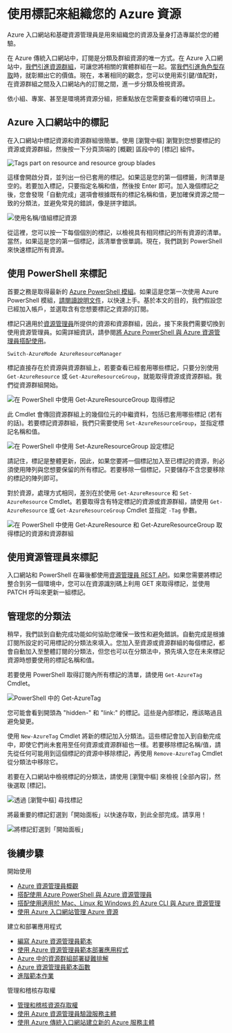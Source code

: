 <properties 
	pageTitle="使用標記來組織您的 Azure 資源" 
	description="" 
	services="" 
	documentationCenter="" 
	authors="flanakin" 
	writer="" 
	manager="wpickett" 
	editor=""/>

<tags 
	ms.service="multiple" 
	ms.workload="multiple" 
	ms.tgt_pltfrm="AzurePortal" 
	ms.devlang="na" 
	ms.topic="article" 
	ms.date="04/28/2015" 
	ms.author="micflan"/>


# 使用標記來組織您的 Azure 資源

Azure 入口網站和基礎資源管理員是用來組織您的資源及量身打造專屬於您的體驗。

在 Azure 傳統入口網站中，訂閱是分類及群組資源的唯一方式。在 Azure 入口網站中，[我們引進資源群組](./resource-group-portal.md)，可讓您將相關的實體群組在一起。當[我們引進角色型存取](./role-based-access-control-configure.md)時，就彰顯出它的價值。現在，本著相同的觀念，您可以使用索引鍵/值配對，在資源群組之間及入口網站內的訂閱之間，進一步分類及檢視資源。

依小組、專案、甚至是環境將資源分組，把重點放在您需要查看的確切項目上。


## Azure 入口網站中的標記

在入口網站中標記資源和資源群組很簡單。使用 [瀏覽中樞] 瀏覽到您想要標記的資源或資源群組，然後按一下分頁頂端的 [概觀] 區段中的 [標記] 組件。

![Tags part on resource and resource group blades](./media/resource-group-using-tags/rgblade.png)

這樣會開啟分頁，並列出一份已套用的標記。如果這是您的第一個標籤，則清單是空的。若要加入標記，只要指定名稱和值，然後按 Enter 即可。加入幾個標記之後，您會發現「自動完成」選項會根據既有的標記名稱和值，更加確保資源之間一致的分類法，並避免常見的錯誤，像是拼字錯誤。

![使用名稱/值組標記資源](./media/resource-group-using-tags/tag-resources.png)

從這裡，您可以按一下每個個別的標記，以檢視具有相同標記的所有資源的清單。當然，如果這是您的第一個標記，該清單會很單調。現在，我們跳到 PowerShell 來快速標記所有資源。


## 使用 PowerShell 來標記

首要之務是取得最新的 [Azure PowerShell 模組](./install-configure-powershell.md)。如果這是您第一次使用 Azure PowerShell 模組，[請閱讀說明文件](./install-configure-powershell.md)，以快速上手。基於本文的目的，我們假設您已經加入帳戶，並選取含有您想要標記之資源的訂閱。

標記只適用於[資源管理員](http://msdn.microsoft.com/library/azure/dn790568.aspx)所提供的資源和資源群組，因此，接下來我們需要切換到使用資源管理員。如需詳細資訊，請參閱[將 Azure PowerShell 與 Azure 資源管理員搭配使用](powershell-azure-resource-manager.md)。

    Switch-AzureMode AzureResourceManager

標記直接存在於資源與資源群組上，若要查看已經套用哪些標記，只要分別使用 `Get-AzureResource` 或 `Get-AzureResourceGroup`，就能取得資源或資源群組。我們從資源群組開始。

![在 PowerShell 中使用 Get-AzureResourceGroup 取得標記](./media/resource-group-using-tags/Get-AzureResourceGroup-in-PowerShell.png)

此 Cmdlet 會傳回資源群組上的幾個位元的中繼資料，包括已套用哪些標記 (若有的話)。若要標記資源群組，我們只需要使用 `Set-AzureResourceGroup`，並指定標記名稱和值。

![在 PowerShell 中使用 Set-AzureResourceGroup 設定標記](./media/resource-group-using-tags/Set-AzureResourceGroup-in-PowerShell.png)

請記住，標記是整體更新，因此，如果您要將一個標記加入至已標記的資源，則必須使用陣列與您想要保留的所有標記。若要移除一個標記，只要儲存不含您要移除的標記的陣列即可。

對於資源，處理方式相同，差別在於使用 `Get-AzureResource` 和 `Set-AzureResource` Cmdlet。若要取得含有特定標記的資源或資源群組，請使用 `Get-AzureResource` 或 `Get-AzureResourceGroup` Cmdlet 並指定 `-Tag` 參數。

![在 PowerShell 中使用 Get-AzureResource 和 Get-AzureResourceGroup 取得標記的資源和資源群組](./media/resource-group-using-tags/Get-AzureResourceGroup-with-tags-in-PowerShell.png)


## 使用資源管理員來標記

入口網站和 PowerShell 在幕後都使用[資源管理員 REST API](http://msdn.microsoft.com/library/azure/dn790568.aspx)。如果您需要將標記整合到另一個環境中，您可以在資源識別碼上利用 GET 來取得標記，並使用 PATCH 呼叫來更新一組標記。


## 管理您的分類法

稍早，我們談到自動完成功能如何協助您確保一致性和避免錯誤。自動完成是根據訂閱所設定的可用標記的分類法來填入。您加入至資源或資源群組的每個標記，都會自動加入至整體訂閱的分類法，但您也可以在分類法中，預先填入您在未來標記資源時想要使用的標記名稱和值。

若要使用 PowerShell 取得訂閱內所有標記的清單，請使用 `Get-AzureTag` Cmdlet。

![PowerShell 中的 Get-AzureTag](./media/resource-group-using-tags/Get-AzureTag-in-PowerShell.png)


您可能會看到開頭為 "hidden-" 和 "link:" 的標記。這些是內部標記，應該略過且避免變更。

使用 `New-AzureTag` Cmdlet 將新的標記加入分類法。這些標記會加入到自動完成中，即使它們尚未套用至任何資源或資源群組也一樣。若要移除標記名稱/值，請先從任何可能用到這個標記的資源中移除標記，再使用 `Remove-AzureTag` Cmdlet 從分類法中移除它。

若要在入口網站中檢視標記的分類法，請使用 [瀏覽中樞] 來檢視 [全部內容]，然後選取 [標記]。

![透過 [瀏覽中樞] 尋找標記](./media/resource-group-using-tags/browse-tags.png)

將最重要的標記釘選到「開始面板」以快速存取，到此全部完成。請享用！

![將標記釘選到「開始面板」](./media/resource-group-using-tags/pin-tags.png)

## 後續步驟
開始使用

- [Azure 資源管理員概觀](./resource-group-overview.md)  
- [搭配使用 Azure PowerShell 與 Azure 資源管理員](./powershell-azure-resource-manager.md)
- [搭配使用適用於 Mac、Linux 和 Windows 的 Azure CLI 與 Azure 資源管理](./xplat-cli-azure-resource-manager.md)  
- [使用 Azure 入口網站管理 Azure 資源](./resource-group-portal.md)  
  
建立和部署應用程式
  
- [編寫 Azure 資源管理員範本](./resource-group-authoring-templates.md)  
- [使用 Azure 資源管理員範本部署應用程式](./resource-group-template-deploy.md)  
- [Azure 中的資源群組部署疑難排解](./resource-group-deploy-debug.md)  
- [Azure 資源管理員範本函數](./resource-group-template-functions.md)  
- [進階範本作業](./resource-group-advanced-template.md)  
  
管理和稽核存取權
  
- [管理和稽核資源存取權](./resource-group-rbac.md)  
- [使用 Azure 資源管理員驗證服務主體](./resource-group-authenticate-service-principal.md)  
- [使用 Azure 傳統入口網站建立新的 Azure 服務主體](./resource-group-create-service-principal-portal.md)  
  

<!---HONumber=58-->
